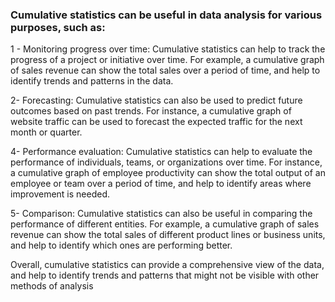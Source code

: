 ### Cumulative statistics can be useful in data analysis for various purposes, such as:

1 - Monitoring progress over time: Cumulative statistics can help to track the progress of a project or initiative over time. For example, a cumulative graph of sales revenue can show the total sales over a period of time, and help to identify trends and patterns in the data.

2- Forecasting: Cumulative statistics can also be used to predict future outcomes based on past trends. For instance, a cumulative graph of website traffic can be used to forecast the expected traffic for the next month or quarter.

4- Performance evaluation: Cumulative statistics can help to evaluate the performance of individuals, teams, or organizations over time. For instance, a cumulative graph of employee productivity can show the total output of an employee or team over a period of time, and help to identify areas where improvement is needed.

5- Comparison: Cumulative statistics can also be useful in comparing the performance of different entities. For example, a cumulative graph of sales revenue can show the total sales of different product lines or business units, and help to identify which ones are performing better.

Overall, cumulative statistics can provide a comprehensive view of the data, and help to identify trends and patterns that might not be visible with other methods of analysis
